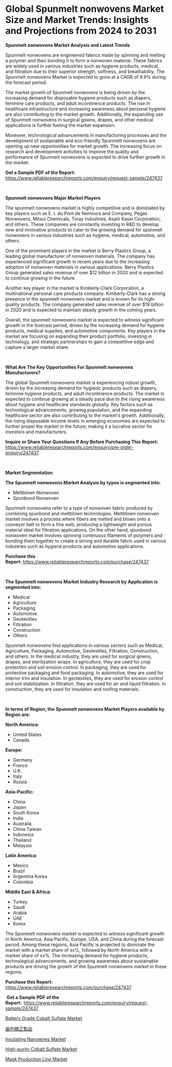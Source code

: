 <p><h1>Global Spunmelt nonwovens Market Size and Market Trends: Insights and Projections from 2024 to 2031</h1></p><p><strong>Spunmelt nonwovens Market Analysis and Latest Trends</strong></p>
<p><p>Spunmelt nonwovens are engineered fabrics made by spinning and melting a polymer and then bonding it to form a nonwoven material. These fabrics are widely used in various industries such as hygiene products, medical, and filtration due to their superior strength, softness, and breathability. The Spunmelt nonwovens Market is expected to grow at a CAGR of 9.9% during the forecast period.</p><p>The market growth of Spunmelt nonwovens is being driven by the increasing demand for disposable hygiene products such as diapers, feminine care products, and adult incontinence products. The rise in healthcare infrastructure and increasing awareness about personal hygiene are also contributing to the market growth. Additionally, the expanding use of Spunmelt nonwovens in surgical gowns, drapes, and other medical applications is further fueling the market expansion.</p><p>Moreover, technological advancements in manufacturing processes and the development of sustainable and eco-friendly Spunmelt nonwovens are opening up new opportunities for market growth. The increasing focus on research and development activities to improve the quality and performance of Spunmelt nonwovens is expected to drive further growth in the market.</p></p>
<p><strong>Get a Sample PDF of the Report:&nbsp;</strong> <a href="https://www.reliableresearchreports.com/enquiry/request-sample/247437">https://www.reliableresearchreports.com/enquiry/request-sample/247437</a></p>
<p>&nbsp;</p>
<p><strong>Spunmelt nonwovens Major Market Players</strong></p>
<p><p>The spunmelt nonwovens market is highly competitive and is dominated by key players such as E. I. du Pont de Nemours and Company, Pegas Nonwovens, Mitsui Chemicals, Toray Industries, Asahi Kasei Corporation, and others. These companies are constantly investing in R&D to develop new and innovative products to cater to the growing demand for spunmelt nonwovens in various industries such as hygiene, medical, automotive, and others.</p><p>One of the prominent players in the market is Berry Plastics Group, a leading global manufacturer of nonwoven materials. The company has experienced significant growth in recent years due to the increasing adoption of nonwoven materials in various applications. Berry Plastics Group generated sales revenue of over $12 billion in 2020 and is expected to continue growing in the future.</p><p>Another key player in the market is Kimberly-Clark Corporation, a multinational personal care products company. Kimberly-Clark has a strong presence in the spunmelt nonwovens market and is known for its high-quality products. The company generated sales revenue of over $19 billion in 2020 and is expected to maintain steady growth in the coming years.</p><p>Overall, the spunmelt nonwovens market is expected to witness significant growth in the forecast period, driven by the increasing demand for hygiene products, medical supplies, and automotive components. Key players in the market are focusing on expanding their product portfolio, investing in technology, and strategic partnerships to gain a competitive edge and capture a larger market share.</p></p>
<p>&nbsp;</p>
<p><strong>What Are The Key Opportunities For Spunmelt nonwovens Manufacturers?</strong></p>
<p><p>The global Spunmelt nonwovens market is experiencing robust growth, driven by the increasing demand for hygienic products such as diapers, feminine hygiene products, and adult incontinence products. The market is expected to continue growing at a steady pace due to the rising awareness about hygiene and healthcare standards globally. Key factors such as technological advancements, growing population, and the expanding healthcare sector are also contributing to the market's growth. Additionally, the rising disposable income levels in emerging economies are expected to further propel the market in the future, making it a lucrative sector for investors and manufacturers.</p></p>
<p><strong>Inquire or Share Your Questions If Any Before Purchasing This Report:</strong> <a href="https://www.reliableresearchreports.com/enquiry/pre-order-enquiry/247437">https://www.reliableresearchreports.com/enquiry/pre-order-enquiry/247437</a></p>
<p>&nbsp;</p>
<p><strong>Market Segmentation</strong></p>
<p><strong>The Spunmelt nonwovens Market Analysis by types is segmented into:</strong></p>
<p><ul><li>Meltblown Nonwoven</li><li>Spunbond Nonwoven</li></ul></p>
<p><p>Spunmelt nonwovens refer to a type of nonwoven fabric produced by combining spunbond and meltblown technologies. Meltblown nonwoven market involves a process where fibers are melted and blown onto a conveyor belt to form a fine web, producing a lightweight and porous material ideal for filtration applications. On the other hand, spunbond nonwoven market involves spinning continuous filaments of polymers and bonding them together to create a strong and durable fabric used in various industries such as hygiene products and automotive applications.</p></p>
<p><strong>Purchase this Report:&nbsp;</strong><a href="https://www.reliableresearchreports.com/purchase/247437">https://www.reliableresearchreports.com/purchase/247437</a></p>
<p>&nbsp;</p>
<p><strong>The Spunmelt nonwovens Market Industry Research by Application is segmented into:</strong></p>
<p><ul><li>Medical</li><li>Agriculture</li><li>Packaging</li><li>Automotive</li><li>Geotextiles</li><li>Filtration</li><li>Construction</li><li>Others</li></ul></p>
<p><p>Spunmelt nonwovens find applications in various sectors such as Medical, Agriculture, Packaging, Automotive, Geotextiles, Filtration, Construction, and others. In the medical industry, they are used for surgical gowns, drapes, and sterilization wraps. In agriculture, they are used for crop protection and soil erosion control. In packaging, they are used for protective packaging and food packaging. In automotive, they are used for interior trim and insulation. In geotextiles, they are used for erosion control and soil stabilization. In filtration, they are used for air and liquid filtration. In construction, they are used for insulation and roofing materials.</p></p>
<p>&nbsp;</p>
<p><strong>In terms of Region, the Spunmelt nonwovens Market Players available by Region are:</strong></p>
<p>
    <p> <strong> North America: </strong>
        <ul>
            <li>United States</li>
            <li>Canada</li>
        </ul>
        </p> 
    <p> <strong> Europe: </strong>
        <ul>
            <li>Germany</li>
            <li>France</li>
            <li>U.K.</li>
            <li>Italy</li>
            <li>Russia</li>
        </ul>
        </p> 
    <p> <strong> Asia-Pacific: </strong>
        <ul>
            <li>China</li>
            <li>Japan</li>
            <li>South Korea</li>
            <li>India</li>
            <li>Australia</li>
            <li>China Taiwan</li>
            <li>Indonesia</li>
            <li>Thailand</li>
            <li>Malaysia</li>
        </ul>
        </p> 
    <p> <strong> Latin America: </strong>
        <ul>
            <li>Mexico</li>
            <li>Brazil</li>
            <li>Argentina Korea</li>
            <li>Colombia</li>
        </ul>
        </p> 
    <p> <strong> Middle East & Africa: </strong>
        <ul>
            <li>Turkey</li>
            <li>Saudi</li>
            <li>Arabia</li>
            <li>UAE</li>
            <li>Korea</li>
        </ul>
    </p>
    </p>
<p><p>The Spunmelt nonwovens market is expected to witness significant growth in North America, Asia Pacific, Europe, USA, and China during the forecast period. Among these regions, Asia Pacific is projected to dominate the market with a market share of xx%, followed by North America with a market share of xx%. The increasing demand for hygiene products, technological advancements, and growing awareness about sustainable products are driving the growth of the Spunmelt nonwovens market in these regions.</p></p>
<p><strong>Purchase this Report: </strong><a href="https://www.reliableresearchreports.com/purchase/247437">https://www.reliableresearchreports.com/purchase/247437</a></p>
<p>&nbsp;<strong>Get a Sample PDF of the Report:&nbsp;&nbsp;</strong><a href="https://www.reliableresearchreports.com/enquiry/request-sample/247437">https://www.reliableresearchreports.com/enquiry/request-sample/247437</a></p>
<p><strong></strong></p>
<p><p><a href="https://view.publitas.com/reportprime-1/battery-grade-cobalt-sulfate-market-size-market-share-and-global-market-analysis-report-2024-2031/">Battery Grade Cobalt Sulfate Market</a></p><p><a href="https://medium.com/@brantkling1932/%E6%AD%AF%E7%A7%91%E7%9F%AF%E6%AD%A3%E8%A3%BD%E5%93%81%E5%B8%82%E5%A0%B4-2031%E5%B9%B4%E3%81%BE%E3%81%A7%E3%81%AE%E3%83%88%E3%83%AC%E3%83%B3%E3%83%89-%E4%BA%88%E6%B8%AC-%E7%AB%B6%E4%BA%89%E5%88%86%E6%9E%90-7908cc1ccc27">歯列矯正製品</a></p><p><a href="https://forested-sushi-9b0.notion.site/Insulating-Nanowires-Market-Insights-Market-Players-and-Forecast-Till-2031-6f8feacec9924ecbb9b2262cfb4177d7">Insulating Nanowires Market</a></p><p><a href="https://view.publitas.com/reportprime-1/high-purity-cobalt-sulfate-market-research-report-provides-critical-insights-that-can-help-shape-business-development-and-investment-strategies/">High-purity Cobalt Sulfate Market</a></p><p><a href="https://lydian-appliance-61d.notion.site/Mask-Production-Line-Market-Size-Focuses-on-Market-Dynamics-In-Depth-Analysis-and-Future-Projection-4d4ed404fbd54c5e9c25427b9997210f">Mask Production Line Market</a></p></p>